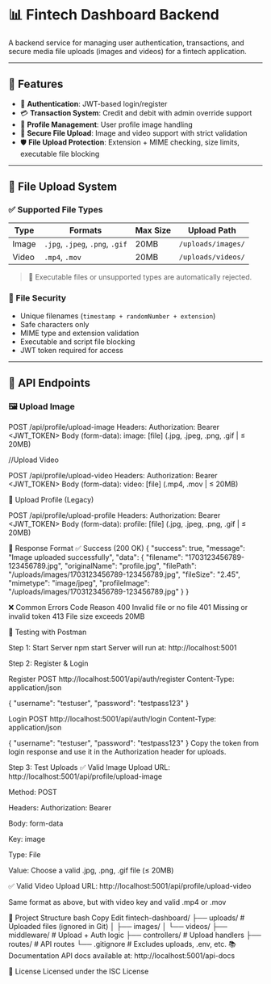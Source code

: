 # 📊 Fintech Dashboard Backend

A backend service for managing user authentication, transactions, and secure media file uploads (images and videos) for a fintech application.

---

## 🚀 Features

- 🔐 **Authentication**: JWT-based login/register
- 💳 **Transaction System**: Credit and debit with admin override support
- 🧾 **Profile Management**: User profile image handling
- 📁 **Secure File Upload**: Image and video support with strict validation
- 🛡️ **File Upload Protection**: Extension + MIME checking, size limits, executable file blocking

---

## 📂 File Upload System

### ✅ Supported File Types

| Type    | Formats           | Max Size | Upload Path            |
|---------|-------------------|----------|------------------------|
| Image   | `.jpg`, `.jpeg`, `.png`, `.gif` | 20MB     | `/uploads/images/`     |
| Video   | `.mp4`, `.mov`     | 20MB     | `/uploads/videos/`     |

> 🚫 Executable files or unsupported types are automatically rejected.

### 🔐 File Security

- Unique filenames (`timestamp + randomNumber + extension`)
- Safe characters only
- MIME type and extension validation
- Executable and script file blocking
- JWT token required for access

---

## 🔌 API Endpoints

### 🖼️ Upload Image

POST /api/profile/upload-image
Headers:
  Authorization: Bearer <JWT_TOKEN>
Body (form-data):
  image: [file] (.jpg, .jpeg, .png, .gif | ≤ 20MB)


//Upload Video

POST /api/profile/upload-video
Headers:
  Authorization: Bearer <JWT_TOKEN>
Body (form-data):
  video: [file] (.mp4, .mov | ≤ 20MB)


📁 Upload Profile (Legacy)

POST /api/profile/upload-profile
Headers:
  Authorization: Bearer <JWT_TOKEN>
Body (form-data):
  profile: [file] (.jpg, .jpeg, .png, .gif | ≤ 20MB)


🔄 Response Format
✅ Success (200 OK)
{
  "success": true,
  "message": "Image uploaded successfully",
  "data": {
    "filename": "1703123456789-123456789.jpg",
    "originalName": "profile.jpg",
    "filePath": "/uploads/images/1703123456789-123456789.jpg",
    "fileSize": "2.45",
    "mimetype": "image/jpeg",
    "profileImage": "/uploads/images/1703123456789-123456789.jpg"
  }
}


❌ Common Errors
Code	Reason
400	Invalid file or no file
401	Missing or invalid token
413	File size exceeds 20MB

🔬 Testing with Postman

Step 1: Start Server
npm start
Server will run at: http://localhost:5001


Step 2: Register & Login

Register
POST http://localhost:5001/api/auth/register
Content-Type: application/json

{
  "username": "testuser",
  "password": "testpass123"
}

Login
POST http://localhost:5001/api/auth/login
Content-Type: application/json

{
  "username": "testuser",
  "password": "testpass123"
}
Copy the token from login response and use it in the Authorization header for uploads.

Step 3: Test Uploads
✅ Valid Image Upload
URL: http://localhost:5001/api/profile/upload-image

Method: POST

Headers: Authorization: Bearer <token>

Body: form-data

Key: image

Type: File

Value: Choose a valid .jpg, .png, .gif file (≤ 20MB)

✅ Valid Video Upload
URL: http://localhost:5001/api/profile/upload-video

Same format as above, but with video key and valid .mp4 or .mov




📁 Project Structure
bash
Copy
Edit
fintech-dashboard/
├── uploads/              # Uploaded files (ignored in Git)
│   ├── images/
│   └── videos/
├── middleware/           # Upload + Auth logic
├── controllers/          # Upload handlers
├── routes/               # API routes
└── .gitignore            # Excludes uploads, .env, etc.
📚 Documentation
API docs available at:
http://localhost:5001/api-docs

📝 License
Licensed under the ISC License